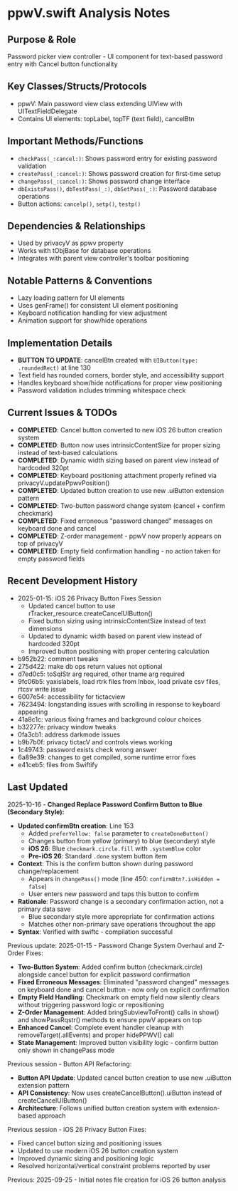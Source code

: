 # ppwV.swift Analysis Notes

## Purpose & Role
Password picker view controller - UI component for text-based password entry with Cancel button functionality

## Key Classes/Structs/Protocols
- ppwV: Main password view class extending UIView with UITextFieldDelegate
- Contains UI elements: topLabel, topTF (text field), cancelBtn

## Important Methods/Functions
- `checkPass(_:cancel:)`: Shows password entry for existing password validation
- `createPass(_:cancel:)`: Shows password creation for first-time setup
- `changePass(_:cancel:)`: Shows password change interface
- `dbExistsPass()`, `dbTestPass(_:)`, `dbSetPass(_:)`: Password database operations
- Button actions: `cancelp()`, `setp()`, `testp()`

## Dependencies & Relationships
- Used by privacyV as ppwv property
- Works with tObjBase for database operations
- Integrates with parent view controller's toolbar positioning

## Notable Patterns & Conventions
- Lazy loading pattern for UI elements
- Uses genFrame() for consistent UI element positioning
- Keyboard notification handling for view adjustment
- Animation support for show/hide operations

## Implementation Details
- **BUTTON TO UPDATE**: cancelBtn created with `UIButton(type: .roundedRect)` at line 130
- Text field has rounded corners, border style, and accessibility support
- Handles keyboard show/hide notifications for proper view positioning
- Password validation includes trimming whitespace check

## Current Issues & TODOs
- **COMPLETED**: Cancel button converted to new iOS 26 button creation system
- **COMPLETED**: Button now uses intrinsicContentSize for proper sizing instead of text-based calculations
- **COMPLETED**: Dynamic width sizing based on parent view instead of hardcoded 320pt
- **COMPLETED**: Keyboard positioning attachment properly refined via privacyV.updatePpwvPosition()
- **COMPLETED**: Updated button creation to use new .uiButton extension pattern
- **COMPLETED**: Two-button password change system (cancel + confirm checkmark)
- **COMPLETED**: Fixed erroneous "password changed" messages on keyboard done and cancel
- **COMPLETED**: Z-order management - ppwV now properly appears on top of privacyV
- **COMPLETED**: Empty field confirmation handling - no action taken for empty password fields

## Recent Development History
- 2025-01-15: iOS 26 Privacy Button Fixes Session
  - Updated cancel button to use rTracker_resource.createCancelUIButton()
  - Fixed button sizing using intrinsicContentSize instead of text dimensions
  - Updated to dynamic width based on parent view instead of hardcoded 320pt
  - Improved button positioning with proper centering calculation
- b952b22: comment tweaks
- 275d422: make db ops return values not optional
- d7ed0c5: toSqlStr arg required, other tname arg required
- 9fc06b5: yaxislabels, load rtrk files from Inbox, load private csv files, rtcsv write issue
- 6007e54: accessibility for tictacview
- 7623494: longstanding issues with scrolling in response to keyboard appearing
- 41a8c1c: various fixing frames and background colour choices
- b32277e: privacy window tweaks
- 0fa3cb1: address darkmode issues
- b9b7b0f: privacy tictacV and controls views working
- 1c49743: password exists check wrong answer
- 6a89e39: changes to get compiled, some runtime error fixes
- e41ceb5: files from Swiftify

## Last Updated
2025-10-16 - **Changed Replace Password Confirm Button to Blue (Secondary Style):**
- **Updated confirmBtn creation**: Line 153
  - Added `preferYellow: false` parameter to `createDoneButton()`
  - Changes button from yellow (primary) to blue (secondary) style
  - **iOS 26**: Blue `checkmark.circle.fill` with `.systemBlue` color
  - **Pre-iOS 26**: Standard `.done` system button item
- **Context**: This is the confirm button shown during password change/replacement
  - Appears in `changePass()` mode (line 450: `confirmBtn?.isHidden = false`)
  - User enters new password and taps this button to confirm
- **Rationale**: Password change is a secondary confirmation action, not a primary data save
  - Blue secondary style more appropriate for confirmation actions
  - Matches other non-primary save operations throughout the app
- **Syntax**: Verified with swiftc - compilation successful

Previous update:
2025-01-15 - Password Change System Overhaul and Z-Order Fixes:
- **Two-Button System**: Added confirm button (checkmark.circle) alongside cancel button for explicit password confirmation
- **Fixed Erroneous Messages**: Eliminated "password changed" messages on keyboard done and cancel button - now only on explicit confirmation
- **Empty Field Handling**: Checkmark on empty field now silently clears without triggering password logic or repositioning
- **Z-Order Management**: Added bringSubviewToFront() calls in show() and showPassRqstr() methods to ensure ppwV appears on top
- **Enhanced Cancel**: Complete event handler cleanup with removeTarget(.allEvents) and proper hidePPWV() call
- **State Management**: Improved button visibility logic - confirm button only shown in changePass mode

Previous session - Button API Refactoring:
- **Button API Update**: Updated cancel button creation to use new .uiButton extension pattern
- **API Consistency**: Now uses createCancelButton().uiButton instead of createCancelUIButton()
- **Architecture**: Follows unified button creation system with extension-based approach

Previous session - iOS 26 Privacy Button Fixes:
- Fixed cancel button sizing and positioning issues
- Updated to use modern iOS 26 button creation system
- Improved dynamic sizing and positioning logic
- Resolved horizontal/vertical constraint problems reported by user

Previous: 2025-09-25 - Initial notes file creation for iOS 26 button analysis